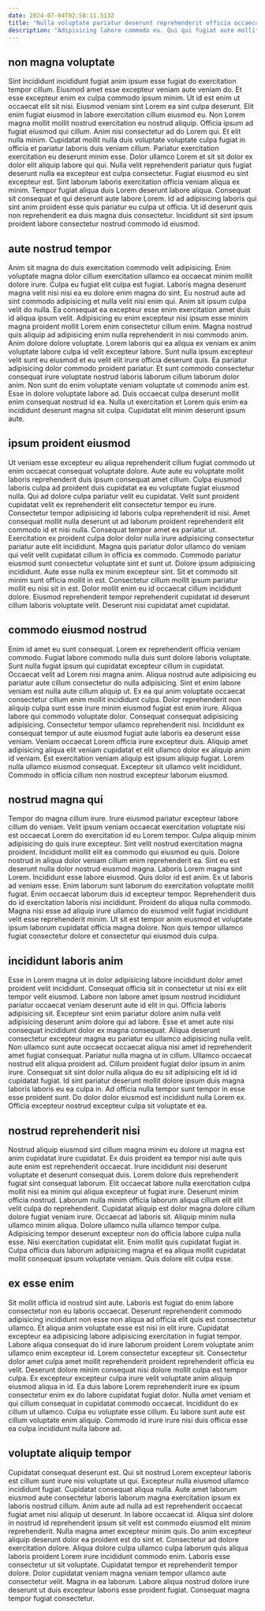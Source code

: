 ```yaml
---
date: 2024-07-04T02:58:11.513Z
title: "Nulla voluptate pariatur deserunt reprehenderit officia occaecat occaecat Lorem voluptate Lorem officia tempor nisi."
description: "Adipisicing labore commodo eu. Qui qui fugiat aute mollit sint voluptate pariatur Lorem deserunt officia aliqua culpa."
---
```



## non magna voluptate

Sint incididunt incididunt fugiat anim ipsum esse fugiat do exercitation tempor cillum. Eiusmod amet esse excepteur veniam aute veniam do. Et esse excepteur enim ex culpa commodo ipsum minim. Ut id est enim ut occaecat elit sit nisi. Eiusmod veniam sint Lorem ea sint culpa deserunt. Elit enim fugiat eiusmod in labore exercitation cillum eiusmod eu.
Non Lorem magna mollit mollit nostrud exercitation eu nostrud aliquip. Officia ipsum ad fugiat eiusmod qui cillum. Anim nisi consectetur ad do Lorem qui. Et elit nulla minim. Cupidatat mollit nulla duis voluptate voluptate culpa fugiat in officia et pariatur laboris duis veniam cillum. Pariatur exercitation exercitation eu deserunt minim esse. Dolor ullamco Lorem et sit sit dolor ex dolor elit aliquip labore qui qui. Nulla velit reprehenderit pariatur quis fugiat deserunt nulla ea excepteur est culpa consectetur.
Fugiat eiusmod eu sint excepteur est. Sint laborum laboris exercitation officia veniam aliqua ex minim. Tempor fugiat aliqua duis Lorem deserunt labore aliqua. Consequat sit consequat et qui deserunt aute labore Lorem. Id ad adipisicing laboris qui sint anim proident esse quis pariatur eu culpa ut officia. Ut id deserunt quis non reprehenderit ea duis magna duis consectetur. Incididunt sit sint ipsum proident labore consectetur nostrud commodo id eiusmod.

## aute nostrud tempor

Anim sit magna do duis exercitation commodo velit adipisicing. Enim voluptate magna dolor cillum exercitation ullamco ea occaecat minim mollit dolore irure. Culpa eu fugiat elit culpa est fugiat. Laboris magna deserunt magna velit nisi nisi ea eu dolore enim magna do sint. Eu nostrud aute ad sint commodo adipisicing et nulla velit nisi enim qui. Anim sit ipsum culpa velit do nulla. Ea consequat ea excepteur esse enim exercitation amet duis id aliqua ipsum velit.
Adipisicing eu enim excepteur nisi ipsum esse minim magna proident mollit Lorem enim consectetur cillum enim. Magna nostrud quis aliquip ad adipisicing enim nulla reprehenderit in nisi commodo anim. Anim dolore dolore voluptate. Lorem laboris qui ea aliqua ex veniam ex anim voluptate labore culpa id velit excepteur labore. Sunt nulla ipsum excepteur velit sunt eu eiusmod et eu velit elit irure officia deserunt quis.
Ea pariatur adipisicing dolor commodo proident pariatur. Et sunt commodo consectetur consequat irure voluptate nostrud laboris laborum cillum laborum dolor anim. Non sunt do enim voluptate veniam voluptate ut commodo anim est. Esse in dolore voluptate labore ad. Duis occaecat culpa deserunt mollit enim consequat nostrud id ea. Nulla ut exercitation et Lorem quis enim ea incididunt deserunt magna sit culpa. Cupidatat elit minim deserunt ipsum aute.

## ipsum proident eiusmod

Ut veniam esse excepteur eu aliqua reprehenderit cillum fugiat commodo ut enim occaecat consequat voluptate dolore. Aute aute eu voluptate mollit laboris reprehenderit duis ipsum consequat amet cillum. Culpa eiusmod laboris culpa ad proident duis cupidatat ea eu voluptate fugiat eiusmod nulla. Qui ad dolore culpa pariatur velit eu cupidatat.
Velit sunt proident cupidatat velit ex reprehenderit elit consectetur tempor eu irure. Consectetur tempor adipisicing id laboris culpa reprehenderit id nisi. Amet consequat mollit nulla deserunt ut ad laborum proident reprehenderit elit commodo id et nisi nulla. Consequat tempor amet ex pariatur ut. Exercitation ex proident culpa dolor dolor nulla irure adipisicing consectetur pariatur aute elit incididunt. Magna quis pariatur dolor ullamco do veniam qui velit velit cupidatat cillum in officia ex commodo. Commodo pariatur eiusmod sunt consectetur voluptate sint et sunt ut.
Dolore ipsum adipisicing incididunt. Aute esse nulla ex minim excepteur sint. Sit et commodo sit minim sunt officia mollit in est. Consectetur cillum mollit ipsum pariatur mollit eu nisi sit in est. Dolor mollit enim eu id occaecat cillum incididunt dolore. Eiusmod reprehenderit tempor reprehenderit cupidatat id deserunt cillum laboris voluptate velit. Deserunt nisi cupidatat amet cupidatat.

## commodo eiusmod nostrud

Enim id amet eu sunt consequat. Lorem ex reprehenderit officia veniam commodo. Fugiat labore commodo nulla duis sunt dolore laboris voluptate. Sunt nulla fugiat ipsum qui cupidatat excepteur cillum in cupidatat. Occaecat velit ad Lorem nisi magna anim. Aliqua nostrud aute adipisicing eu pariatur aute cillum consectetur do nulla adipisicing.
Sint et enim labore veniam est nulla aute cillum aliquip ut. Ex ea qui anim voluptate occaecat consectetur cillum enim mollit incididunt culpa. Dolor reprehenderit non aliquip culpa sunt esse irure minim eiusmod fugiat est enim irure. Aliqua labore qui commodo voluptate dolor. Consequat consequat adipisicing adipisicing. Consectetur tempor ullamco reprehenderit nisi.
Incididunt ex consequat tempor ut aute eiusmod fugiat aute laboris ea deserunt esse veniam. Veniam occaecat Lorem officia irure excepteur duis. Aliquip amet adipisicing aliqua elit veniam cupidatat et elit ullamco dolor ex aliquip anim id veniam. Est exercitation veniam aliquip est ipsum aliquip fugiat. Lorem nulla ullamco eiusmod consequat. Excepteur sit ullamco velit incididunt. Commodo in officia cillum non nostrud excepteur laborum eiusmod.

## nostrud magna qui

Tempor do magna cillum irure. Irure eiusmod pariatur excepteur labore cillum do veniam. Velit ipsum veniam occaecat exercitation voluptate nisi est occaecat Lorem do exercitation id eu Lorem tempor. Culpa aliquip minim adipisicing do quis irure excepteur. Sint velit nostrud exercitation magna proident.
Incididunt mollit elit ea commodo qui eiusmod eu quis. Dolore nostrud in aliqua dolor veniam cillum enim reprehenderit ea. Sint eu est deserunt nulla dolor nostrud eiusmod magna. Laboris Lorem magna sint Lorem. Incididunt esse labore eiusmod. Quis dolor id est anim. Ex ut laboris ad veniam esse. Enim laborum sunt laborum do exercitation voluptate mollit fugiat.
Enim occaecat laborum duis id excepteur tempor. Reprehenderit duis do id exercitation laboris nisi incididunt. Proident do aliqua nulla commodo. Magna nisi esse ad aliquip irure ullamco do eiusmod velit fugiat incididunt velit esse reprehenderit minim. Ut sit est tempor anim eiusmod et voluptate ipsum laborum cupidatat officia magna dolore. Non quis tempor ullamco fugiat consectetur dolore et consectetur qui eiusmod duis culpa.

## incididunt laboris anim

Esse in Lorem magna ut in dolor adipisicing labore incididunt dolor amet proident velit incididunt. Consequat officia sit in consectetur ut nisi ex elit tempor velit eiusmod. Labore non labore amet ipsum nostrud incididunt pariatur occaecat veniam deserunt aute id elit in qui. Officia laboris adipisicing sit.
Excepteur sint enim pariatur dolore anim nulla velit adipisicing deserunt anim dolore qui ad labore. Esse et amet aute nisi consequat incididunt dolor ex magna consequat. Aliqua deserunt consectetur excepteur magna eu pariatur eu ullamco adipisicing nulla velit. Non ullamco sunt aute occaecat occaecat aliqua nisi amet id reprehenderit amet fugiat consequat.
Pariatur nulla magna ut in cillum. Ullamco occaecat nostrud elit aliqua proident ad. Cillum proident fugiat dolor ipsum in anim irure. Consequat sit sint dolor nulla aliqua do eu sit adipisicing elit id id cupidatat fugiat. Id sint pariatur deserunt mollit dolore ipsum duis magna laboris laboris eu ea culpa in. Ad officia nulla tempor sunt tempor in esse esse proident sunt. Do dolor dolor eiusmod est incididunt nulla Lorem ex. Officia excepteur nostrud excepteur culpa sit voluptate et ea.

## nostrud reprehenderit nisi

Nostrud aliquip eiusmod sint cillum magna minim eu dolore ut magna est anim cupidatat irure cupidatat. Ex duis proident ea tempor nisi aute quis aute enim est reprehenderit occaecat. Irure incididunt nisi deserunt voluptate et deserunt consequat duis. Lorem dolore duis reprehenderit fugiat sint consequat laborum. Elit occaecat labore nulla exercitation culpa mollit nisi ea minim qui aliqua excepteur ut fugiat irure.
Deserunt minim officia nostrud. Laborum nulla minim officia laborum aliqua cillum elit elit velit culpa do reprehenderit. Cupidatat aliquip est dolor magna dolore cillum dolore fugiat veniam irure. Occaecat ad laboris sit. Aliquip minim nulla ullamco minim aliqua.
Dolore ullamco nulla ullamco tempor culpa. Adipisicing tempor deserunt excepteur non do officia labore culpa nulla esse. Nisi exercitation cupidatat elit. Enim mollit quis cupidatat fugiat in. Culpa officia duis laborum adipisicing magna et ea aliqua mollit cupidatat mollit consequat ipsum voluptate veniam. Quis dolore elit culpa esse.

## ex esse enim

Sit mollit officia id nostrud sint aute. Laboris est fugiat do enim labore consectetur non eu laboris occaecat. Deserunt reprehenderit commodo adipisicing incididunt non esse non aliqua ad officia elit quis est consectetur ullamco. Et aliqua anim voluptate esse est nisi in elit irure.
Cupidatat excepteur ea adipisicing labore adipisicing exercitation in fugiat tempor. Labore aliqua consequat do id irure laborum proident Lorem voluptate anim ullamco enim excepteur id. Lorem consectetur excepteur sit. Consectetur dolor amet culpa amet mollit reprehenderit proident reprehenderit officia eu velit. Deserunt dolore minim consequat nisi dolore mollit culpa est tempor culpa. Ex excepteur excepteur culpa irure velit voluptate anim aliquip eiusmod aliqua in id. Ea duis labore Lorem reprehenderit irure ex ipsum consectetur enim ex do labore cupidatat fugiat dolor. Nulla amet veniam et qui cillum consequat in cupidatat commodo occaecat.
Incididunt do ex cillum ut ullamco. Culpa eu voluptate esse cillum. Eu labore sunt aute est cillum voluptate enim aliquip. Commodo id irure irure nisi duis officia esse ea culpa incididunt nulla labore ad.

## voluptate aliquip tempor

Cupidatat consequat deserunt est. Qui sit nostrud Lorem excepteur laboris est cillum sunt irure nisi voluptate ut qui. Excepteur nulla eiusmod ullamco incididunt fugiat. Cupidatat consequat aliqua nulla. Aute amet laborum eiusmod aute consectetur laboris laborum magna exercitation ipsum ex laboris nostrud cillum. Anim aute ad nulla ad est reprehenderit occaecat fugiat amet nisi aliquip ut deserunt. In labore occaecat id.
Aliqua sint dolore in nostrud id reprehenderit ipsum sit velit est commodo eiusmod elit minim reprehenderit. Nulla magna amet excepteur minim quis. Do anim excepteur aliquip deserunt dolor ea proident est do sint et. Consectetur ad dolore exercitation dolore. Aliqua dolore culpa ullamco culpa laborum quis aliqua laboris proident Lorem irure incididunt commodo enim.
Laboris esse consectetur ut sit voluptate. Cupidatat tempor et reprehenderit tempor dolore. Dolor cupidatat veniam magna veniam tempor ullamco aute consectetur velit. Magna in ea laborum. Labore aliqua nostrud dolore irure deserunt ut duis excepteur laboris esse proident fugiat. Consequat magna tempor fugiat consectetur.

